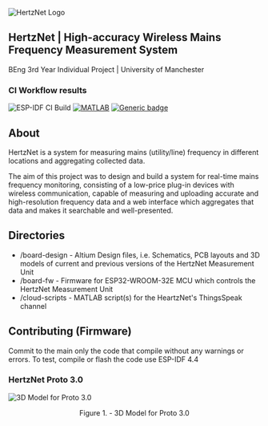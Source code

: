 ![HertzNet Logo](https://i.ibb.co/nDjV8Mm/Hertz-Net-Logo-blue-white.png)
## HertzNet | High-accuracy Wireless Mains Frequency Measurement System
BEng 3rd Year Individual Project | University of Manchester

### CI Workflow results

![ESP-IDF CI Build](https://github.com/karol-design/HertzNet/actions/workflows/esp-idf.yml/badge.svg) [![MATLAB](https://github.com/karol-design/HertzNet/actions/workflows/matlab.yml/badge.svg)](https://github.com/karol-design/HertzNet/actions/workflows/matlab.yml) [![Generic badge](https://img.shields.io/badge/Thingspeak_Dashboard_-running-green.svg)](https://thingspeak.com/channels/2033438)


## About 
HertzNet is a system for measuring mains (utility/line) frequency in different locations and aggregating collected data.

The aim of this project was to design and build a system for real-time mains frequency monitoring,
consisting of a low-price plug-in devices with wireless communication, capable of measuring and
uploading accurate and high-resolution frequency data and a web interface which aggregates that
data and makes it searchable and well-presented. 

## Directories
- /board-design - Altium Design files, i.e. Schematics, PCB layouts and 3D models of current and previous versions of the HertzNet Measurement Unit
- /board-fw - Firmware for ESP32-WROOM-32E MCU which controls the HertzNet Measurement Unit
- /cloud-scripts - MATLAB script(s) for the HeartzNet's ThingsSpeak channel

## Contributing (Firmware)
Commit to the main only the code that compile without any warnings or errors.
To test, compile or flash the code use ESP-IDF 4.4

### HertzNet Proto 3.0
![3D Model for Proto 3.0](https://i.ibb.co/s2QZTqT/f4-3-D-Model.png)
<center>Figure 1. - 3D Model for Proto 3.0</center>
